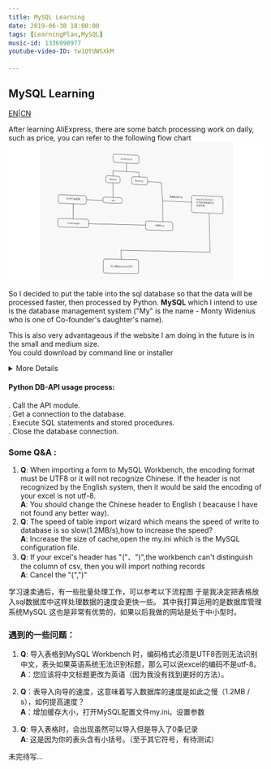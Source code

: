 ```yaml
---
title: MySQL Learning
date: 2019-06-30 18:00:00
tags: [LearningPlan,MySQL]
music-id: 1336990977
youtube-video-ID: tw1OtUWSXkM

---
```


## MySQL Learning

[EN](#EN)|[CN](#CN)

<span id="EN">After learning AliExpress, there are some batch processing work on daily, such as price, you can refer to the following flow chart
![loading...](/images/SMT/price.png)

So I decided to put the table into the sql database so that the data will be processed faster, then processed by Python.
**MySQL** which I intend to use is the database management system ("My" is the name - Monty Widenius who is one of Co-founder's daughter's name).

This is also very advantageous if the website I am doing in the future is in the small and medium size.  
You could download by command line or installer

<details><summary markdown="span">More Details</summary>
<table>
    <tr>
      <td></td>
      <td>Installer</td>
      <td>Command Line</td>
    </tr>
    <tr>
      <td>Linux or Mac</td>
      <td><a href="https://dev.mysql.com/downloads/file/?id=485470">MySQL Workbench download</a><br/>
But when you update the homebrew, it usually takes your long time in China.   
So I recommend you download the <a href="https://dev.mysql.com/downloads/file/?id=486026">mysql-community-dmg</a> in the official website
	  </td>
      <td>
     	<code>
			yum install mysql-community-server
			apt-get install mysql-server
			brew install mysql
		</code>
	  </td>
    </tr>
    <tr>
      <td>Windows</td>
      <td>
      	<li><a href="https://dev.mysql.com/downloads/file/?id=485812">MySQL Community Server Download</a></li>
        <li><a href="https://dev.mysql.com/downloads/file/?id=485462">MySQL Workbench Download</a></li>
      </td>
      <td>
      	Download the <a href="https://www.lfd.uci.edu/~gohlke/pythonlibs/#mysqlclient">wheel</a> then install in your local computer
		<code>
		<li>cd C:\Users\administered\Downloads\download  </li>
		<li>pip install mysqlclient-1.4.2-cp27-cp27m-win_amd64.whl</li>
		</code>
	   </td>
    </tr>
</table>
</details>

#### Python DB-API usage process:

. Call the API module.  
. Get a connection to the database.   
. Execute SQL statements and stored procedures.   
. Close the database connection.   


### Some Q&A :

1. **Q**: When importing a form to MySQL Workbench, the encoding format must be UTF8 or it will not recognize Chinese. If the header is not recognized by the English system, then it would be said the encoding of your excel is not utf-8.  
**A**: You should change the Chinese header to English ( beacause I have not found any better way).  
2. **Q**: The speed of table import wizard which means the speed of write to database is so slow(1.2MB/s),how to increase the speed?  
 **A**: Increase the size of cache,open the my.ini which is the MySQL configuration file.  
3. **Q**: If your excel's header has "("、")",the workbench can't distinguish the column of csv, then you will import nothing records   
**A**: Cancel the "(",")"

<span id="CN">学习速卖通后，有一些批量处理工作，可以参考以下流程图
于是我决定把表格放入sql数据库中这样处理数据的速度会更快一些。
其中我打算运用的是数据库管理系统MySQL
这也是非常有优势的，如果以后我做的网站是处于中小型时。

### 遇到的一些问题：

1. **Q**: 导入表格到MySQL Workbench 时，编码格式必须是UTF8否则无法识别中文，表头如果英语系统无法识别标题，那么可以说excel的编码不是utf-8。  
**A**：您应该将中文标题更改为英语（因为我没有找到更好的方法）。  

2. **Q**：表导入向导的速度，这意味着写入数据库的速度是如此之慢（1.2MB / s），如何提高速度？  
**A**：增加缓存大小，打开MySQL配置文件my.ini。设置参数

3. **Q**: 导入表格时，会出现虽然可以导入但是导入了0条记录   
**A**: 这是因为你的表头含有小括号。（至于其它符号，有待测试）  


未完待写...